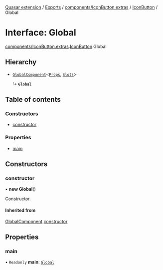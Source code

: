 [Quasar extension](../index.md) / [Exports](../modules.md) / [components/IconButton.extras](../modules/components_IconButton_extras.md) / [IconButton](../modules/components_IconButton_extras.IconButton.md) / Global

# Interface: Global

[components/IconButton.extras](../modules/components_IconButton_extras.md).[IconButton](../modules/components_IconButton_extras.IconButton.md).Global

## Hierarchy

- [`GlobalComponent`](components_api_misc.GlobalComponent.md)<[`Props`](components_IconButton_extras.IconButton.Props.md), [`Slots`](components_IconButton_extras.IconButton.Slots.md)\>

  ↳ **`Global`**

## Table of contents

### Constructors

- [constructor](components_IconButton_extras.IconButton.Global.md#constructor)

### Properties

- [main](components_IconButton_extras.IconButton.Global.md#main)

## Constructors

### constructor

• **new Global**()

Constructor.

#### Inherited from

[GlobalComponent](components_api_misc.GlobalComponent.md).[constructor](components_api_misc.GlobalComponent.md#constructor)

## Properties

### main

• `Readonly` **main**: [`Global`](components_BaseButton_extras.BaseButton.Global.md)
